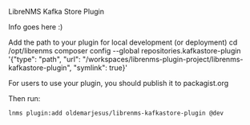 LibreNMS Kafka Store Plugin

Info goes here :)

Add the path to your plugin for local development (or deployment)
    cd /opt/librenms
    composer config --global repositories.kafkastore-plugin '{"type": "path", "url": "/workspaces/librenms-plugin-project/librenms-kafkastore-plugin", "symlink": true}'

For users to use your plugin, you should publish it to packagist.org

Then run:

    lnms plugin:add oldemarjesus/librenms-kafkastore-plugin @dev